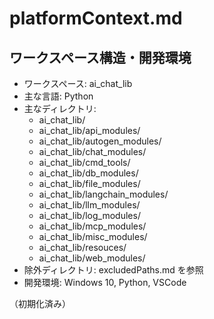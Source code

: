 # platformContext.md

## ワークスペース構造・開発環境

- ワークスペース: ai_chat_lib
- 主な言語: Python
- 主なディレクトリ:
    - ai_chat_lib/
    - ai_chat_lib/api_modules/
    - ai_chat_lib/autogen_modules/
    - ai_chat_lib/chat_modules/
    - ai_chat_lib/cmd_tools/
    - ai_chat_lib/db_modules/
    - ai_chat_lib/file_modules/
    - ai_chat_lib/langchain_modules/
    - ai_chat_lib/llm_modules/
    - ai_chat_lib/log_modules/
    - ai_chat_lib/mcp_modules/
    - ai_chat_lib/misc_modules/
    - ai_chat_lib/resouces/
    - ai_chat_lib/web_modules/
- 除外ディレクトリ: excludedPaths.md を参照
- 開発環境: Windows 10, Python, VSCode

（初期化済み）
